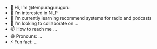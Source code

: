 - 👋 Hi, I’m @tempuraguruguru
- 👀 I’m interested in NLP
- 🌱 I’m currently learning recommend systems for radio and podcasts
- 💞️ I’m looking to collaborate on ...
- 📫 How to reach me ...
- 😄 Pronouns: ...
- ⚡ Fun fact: ...

<!---
tempuraguruguru/tempuraguruguru is a ✨ special ✨ repository because its `README.md` (this file) appears on your GitHub profile.
You can click the Preview link to take a look at your changes.
--->
